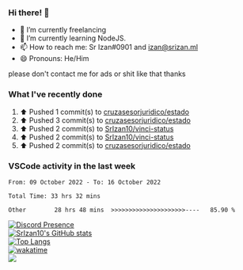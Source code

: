 ### Hi there! 👋

- 🔭 I’m currently freelancing
- 🌱 I’m currently learning NodeJS.
- 📫 How to reach me: Sr Izan#0901 and izan@srizan.ml
- 😄 Pronouns: He/Him

please don't contact me for ads or shit like that thanks

### What I've recently done

<!--RECENT_ACTIVITY:start-->
1. ⬆️ Pushed 1 commit(s) to [cruzasesorjuridico/estado](https://github.com/cruzasesorjuridico/estado)
2. ⬆️ Pushed 3 commit(s) to [cruzasesorjuridico/estado](https://github.com/cruzasesorjuridico/estado)
3. ⬆️ Pushed 2 commit(s) to [SrIzan10/vinci-status](https://github.com/SrIzan10/vinci-status)
4. ⬆️ Pushed 2 commit(s) to [SrIzan10/vinci-status](https://github.com/SrIzan10/vinci-status)
5. ⬆️ Pushed 2 commit(s) to [cruzasesorjuridico/estado](https://github.com/cruzasesorjuridico/estado)
<!--RECENT_ACTIVITY:end-->

### VSCode activity in the last week

<!--START_SECTION:waka-->

```text
From: 09 October 2022 - To: 16 October 2022

Total Time: 33 hrs 32 mins

Other        28 hrs 48 mins  >>>>>>>>>>>>>>>>>>>>>----   85.90 %
```

<!--END_SECTION:waka-->

[![Discord Presence](https://lanyard.cnrad.dev/api/703974042700611634)](https://discord.com/users/703974042700611634)  
[![SrIzan10's GitHub stats](https://github-readme-stats.vercel.app/api?username=SrIzan10&show_icons=true&theme=dark&count_private=true)](https://github.com/anuraghazra/github-readme-stats)  
[![Top Langs](https://github-readme-stats.vercel.app/api/top-langs/?username=SrIzan10&layout=compact&theme=dark&count_private=true)](https://github.com/anuraghazra/github-readme-stats)  
[![wakatime](https://wakatime.com/badge/user/4ad16edf-eadc-48d9-b010-26f275fe0be6.svg)](https://wakatime.com/@4ad16edf-eadc-48d9-b010-26f275fe0be6)   
![](https://metrics.lecoq.io/SrIzan10?base.repositories=0&languages=1&isocalendar=1&followup=1)
